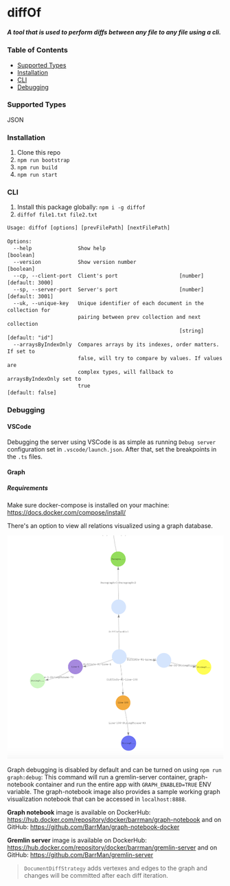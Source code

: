 # diffOf

##### A tool that is used to perform diffs between any file to any file using a cli.

### Table of Contents

- [Supported Types](#supported-types)
- [Installation](#installation)
- [CLI](#cli)
- [Debugging](#debugging)

### Supported Types

JSON

### Installation

1. Clone this repo
2. `npm run bootstrap`
3. `npm run build`
4. `npm run start`

### CLI

1. Install this package globally: `npm i -g diffof`
2. `diffof file1.txt file2.txt`

```
Usage: diffof [options] [prevFilePath] [nextFilePath]

Options:
  --help               Show help                                       [boolean]
  --version            Show version number                             [boolean]
  --cp, --client-port  Client's port                    [number] [default: 3000]
  --sp, --server-port  Server's port                    [number] [default: 3001]
  --uk, --unique-key   Unique identifier of each document in the collection for
                       pairing between prev collection and next collection
                                                        [string] [default: "id"]
  --arraysByIndexOnly  Compares arrays by its indexes, order matters. If set to
                       false, will try to compare by values. If values are
                       complex types, will fallback to arraysByIndexOnly set to
                       true                                     [default: false]
```

### Debugging
#### VSCode
Debugging the server using VSCode is as simple as running `Debug server` configuration set in `.vscode/launch.json`. After that, set the breakpoints in the `.ts` files.

#### Graph

##### Requirements
Make sure docker-compose is installed on your machine: https://docs.docker.com/compose/install/

There's an option to view all relations visualized using a graph database.

![Graph Visualization Sample](./packages/server/debug/graph.png "Graph Visualization Sample")

Graph debugging is disabled by default and can be turned on using `npm run graph:debug`: This command will run a gremlin-server container, graph-notebook container and run the entire app with `GRAPH_ENABLED=TRUE` ENV variable.
The graph-notebook image also provides a sample working graph visualization notebook that can be accessed in `localhost:8888`.

**Graph notebook** image is available on DockerHub: https://hub.docker.com/repository/docker/barrman/graph-notebook and on GitHub: https://github.com/BarrMan/graph-notebook-docker

**Gremlin server** image is available on DockerHub: https://hub.docker.com/repository/docker/barrman/gremlin-server and on GitHub: https://github.com/BarrMan/gremlin-server

> `DocumentDiffStrategy` adds vertexes and edges to the graph and changes will be committed after each diff iteration.